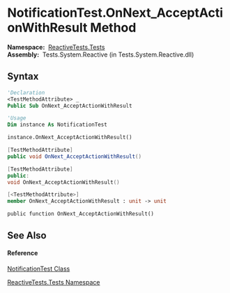 # NotificationTest.OnNext\_AcceptActionWithResult Method

**Namespace:**  [ReactiveTests.Tests](ReactiveTests.Tests\ReactiveTests.Tests.md)  
**Assembly:**  Tests.System.Reactive (in Tests.System.Reactive.dll)

## Syntax

```vb
'Declaration
<TestMethodAttribute> _
Public Sub OnNext_AcceptActionWithResult
```

```vb
'Usage
Dim instance As NotificationTest

instance.OnNext_AcceptActionWithResult()
```

```csharp
[TestMethodAttribute]
public void OnNext_AcceptActionWithResult()
```

```c++
[TestMethodAttribute]
public:
void OnNext_AcceptActionWithResult()
```

```fsharp
[<TestMethodAttribute>]
member OnNext_AcceptActionWithResult : unit -> unit 
```

```jscript
public function OnNext_AcceptActionWithResult()
```

## See Also

#### Reference

[NotificationTest Class](NotificationTest\NotificationTest.md)

[ReactiveTests.Tests Namespace](ReactiveTests.Tests\ReactiveTests.Tests.md)




